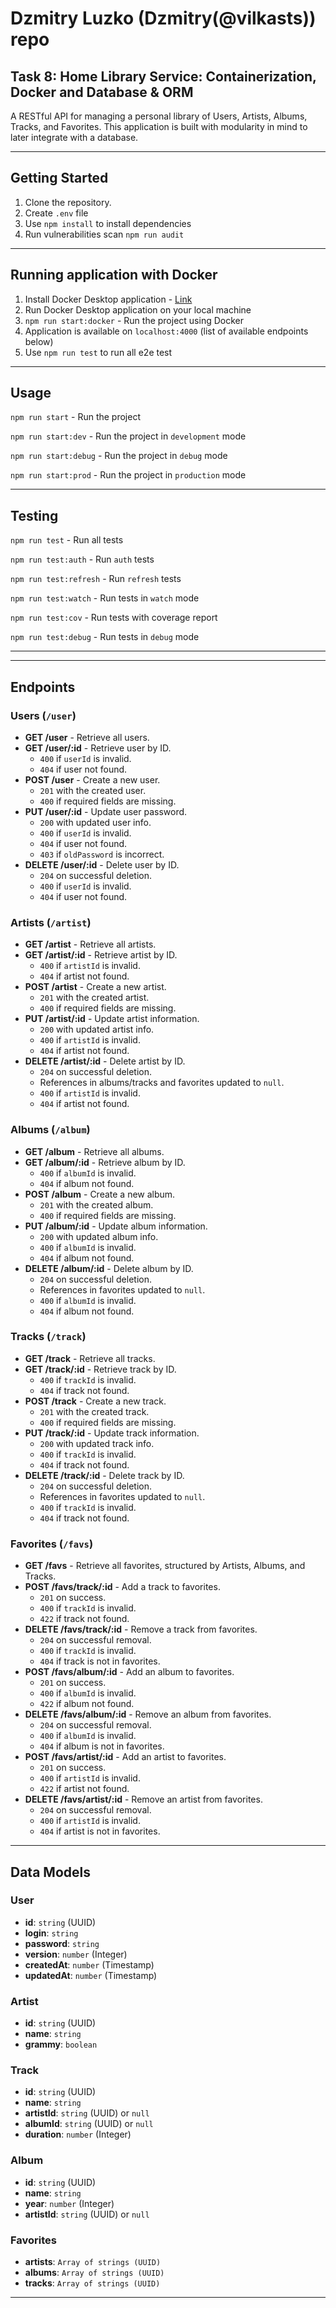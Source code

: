 # Dzmitry Luzko (Dzmitry(@vilkasts)) repo

## Task 8: Home Library Service: Containerization, Docker and Database & ORM

A RESTful API for managing a personal library of Users, Artists, Albums, Tracks, and Favorites. This application is built with modularity in mind to later integrate with a database.

---

## Getting Started

1. Clone the repository.
2. Create `.env` file
3. Use `npm install` to install dependencies
4. Run vulnerabilities scan `npm run audit`

---

## Running application with Docker

1. Install Docker Desktop application - [Link](https://docs.docker.com/engine/install/)
2. Run Docker Desktop application on your local machine
3. `npm run start:docker` - Run the project using Docker
4. Application is available on `localhost:4000` (list of available endpoints below)
5. Use `npm run test` to run all e2e test

---

## Usage

`npm run start` - Run the project

`npm run start:dev` - Run the project in `development` mode

`npm run start:debug` - Run the project in `debug` mode

`npm run start:prod` - Run the project in `production` mode

---

## Testing

`npm run test` - Run all tests

`npm run test:auth` - Run `auth` tests

`npm run test:refresh` - Run `refresh` tests

`npm run test:watch` - Run tests in `watch` mode

`npm run test:cov` - Run tests with coverage report

`npm run test:debug` - Run tests in `debug` mode

---

---

## Endpoints

### Users (`/user`)

- **GET /user** - Retrieve all users.
- **GET /user/:id** - Retrieve user by ID.
    - `400` if `userId` is invalid.
    - `404` if user not found.
- **POST /user** - Create a new user.
    - `201` with the created user.
    - `400` if required fields are missing.
- **PUT /user/:id** - Update user password.
    - `200` with updated user info.
    - `400` if `userId` is invalid.
    - `404` if user not found.
    - `403` if `oldPassword` is incorrect.
- **DELETE /user/:id** - Delete user by ID.
    - `204` on successful deletion.
    - `400` if `userId` is invalid.
    - `404` if user not found.

### Artists (`/artist`)

- **GET /artist** - Retrieve all artists.
- **GET /artist/:id** - Retrieve artist by ID.
    - `400` if `artistId` is invalid.
    - `404` if artist not found.
- **POST /artist** - Create a new artist.
    - `201` with the created artist.
    - `400` if required fields are missing.
- **PUT /artist/:id** - Update artist information.
    - `200` with updated artist info.
    - `400` if `artistId` is invalid.
    - `404` if artist not found.
- **DELETE /artist/:id** - Delete artist by ID.
    - `204` on successful deletion.
    - References in albums/tracks and favorites updated to `null`.
    - `400` if `artistId` is invalid.
    - `404` if artist not found.

### Albums (`/album`)

- **GET /album** - Retrieve all albums.
- **GET /album/:id** - Retrieve album by ID.
    - `400` if `albumId` is invalid.
    - `404` if album not found.
- **POST /album** - Create a new album.
    - `201` with the created album.
    - `400` if required fields are missing.
- **PUT /album/:id** - Update album information.
    - `200` with updated album info.
    - `400` if `albumId` is invalid.
    - `404` if album not found.
- **DELETE /album/:id** - Delete album by ID.
    - `204` on successful deletion.
    - References in favorites updated to `null`.
    - `400` if `albumId` is invalid.
    - `404` if album not found.

### Tracks (`/track`)

- **GET /track** - Retrieve all tracks.
- **GET /track/:id** - Retrieve track by ID.
    - `400` if `trackId` is invalid.
    - `404` if track not found.
- **POST /track** - Create a new track.
    - `201` with the created track.
    - `400` if required fields are missing.
- **PUT /track/:id** - Update track information.
    - `200` with updated track info.
    - `400` if `trackId` is invalid.
    - `404` if track not found.
- **DELETE /track/:id** - Delete track by ID.
    - `204` on successful deletion.
    - References in favorites updated to `null`.
    - `400` if `trackId` is invalid.
    - `404` if track not found.

### Favorites (`/favs`)

- **GET /favs** - Retrieve all favorites, structured by Artists, Albums, and Tracks.
- **POST /favs/track/:id** - Add a track to favorites.
    - `201` on success.
    - `400` if `trackId` is invalid.
    - `422` if track not found.
- **DELETE /favs/track/:id** - Remove a track from favorites.
    - `204` on successful removal.
    - `400` if `trackId` is invalid.
    - `404` if track is not in favorites.
- **POST /favs/album/:id** - Add an album to favorites.
    - `201` on success.
    - `400` if `albumId` is invalid.
    - `422` if album not found.
- **DELETE /favs/album/:id** - Remove an album from favorites.
    - `204` on successful removal.
    - `400` if `albumId` is invalid.
    - `404` if album is not in favorites.
- **POST /favs/artist/:id** - Add an artist to favorites.
    - `201` on success.
    - `400` if `artistId` is invalid.
    - `422` if artist not found.
- **DELETE /favs/artist/:id** - Remove an artist from favorites.
    - `204` on successful removal.
    - `400` if `artistId` is invalid.
    - `404` if artist is not in favorites.

---

## Data Models

### User
- **id**: `string` (UUID)
- **login**: `string`
- **password**: `string`
- **version**: `number` (Integer)
- **createdAt**: `number` (Timestamp)
- **updatedAt**: `number` (Timestamp)

### Artist
- **id**: `string` (UUID)
- **name**: `string`
- **grammy**: `boolean`

### Track
- **id**: `string` (UUID)
- **name**: `string`
- **artistId**: `string` (UUID) or `null`
- **albumId**: `string` (UUID) or `null`
- **duration**: `number` (Integer)

### Album
- **id**: `string` (UUID)
- **name**: `string`
- **year**: `number` (Integer)
- **artistId**: `string` (UUID) or `null`

### Favorites
- **artists**: `Array of strings (UUID)`
- **albums**: `Array of strings (UUID)`
- **tracks**: `Array of strings (UUID)`

---
